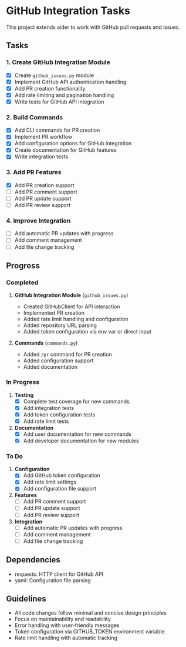 # GitHub Integration Tasks

This project extends aider to work with GitHub pull requests and issues.

## Tasks

### 1. Create GitHub Integration Module 
- [x] Create `github_issues.py` module
- [x] Implement GitHub API authentication handling
- [x] Add PR creation functionality
- [x] Add rate limiting and pagination handling
- [x] Write tests for GitHub API integration

### 2. Build Commands
- [x] Add CLI commands for PR creation
- [x] Implement PR workflow
- [x] Add configuration options for GitHub integration
- [x] Create documentation for GitHub features
- [x] Write integration tests

### 3. Add PR Features
- [x] Add PR creation support
- [ ] Add PR comment support
- [ ] Add PR update support
- [ ] Add PR review support

### 4. Improve Integration
- [ ] Add automatic PR updates with progress
- [ ] Add comment management
- [ ] Add file change tracking

## Progress

### Completed
1. **GitHub Integration Module** (`github_issues.py`)
   - Created GitHubClient for API interaction
   - Implemented PR creation
   - Added rate limit handling and configuration
   - Added repository URL parsing
   - Added token configuration via env var or direct input

2. **Commands** (`commands.py`)
   - Added `/pr` command for PR creation
   - Added configuration support
   - Added documentation

### In Progress
1. **Testing**
   - [x] Complete test coverage for new commands
   - [x] Add integration tests
   - [x] Add token configuration tests
   - [x] Add rate limit tests

2. **Documentation**
   - [x] Add user documentation for new commands
   - [x] Add developer documentation for new modules

### To Do
1. **Configuration**
   - [x] Add GitHub token configuration
   - [x] Add rate limit settings
   - [x] Add configuration file support

2. **Features**
   - [ ] Add PR comment support
   - [ ] Add PR update support
   - [ ] Add PR review support

3. **Integration**
   - [ ] Add automatic PR updates with progress
   - [ ] Add comment management
   - [ ] Add file change tracking

## Dependencies
- requests: HTTP client for GitHub API
- yaml: Configuration file parsing

## Guidelines
- All code changes follow minimal and concise design principles
- Focus on maintainability and readability
- Error handling with user-friendly messages
- Token configuration via GITHUB_TOKEN environment variable
- Rate limit handling with automatic tracking
